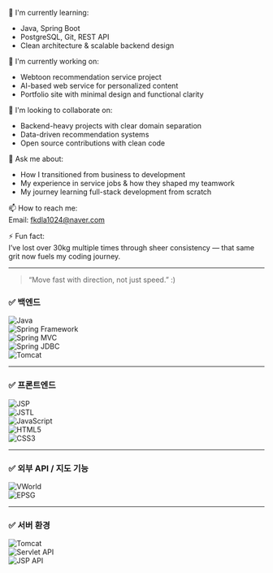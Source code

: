 🌱 I'm currently learning:
- Java, Spring Boot 
- PostgreSQL, Git, REST API
- Clean architecture & scalable backend design

🚀 I'm currently working on:
- Webtoon recommendation service project
- AI-based web service for personalized content
- Portfolio site with minimal design and functional clarity

🤝 I'm looking to collaborate on:
- Backend-heavy projects with clear domain separation
- Data-driven recommendation systems
- Open source contributions with clean code

💬 Ask me about:
- How I transitioned from business to development
- My experience in service jobs & how they shaped my teamwork
- My journey learning full-stack development from scratch

📫 How to reach me:  
Email: fkdla1024@naver.com  

⚡ Fun fact:  
I’ve lost over 30kg multiple times through sheer consistency — that same grit now fuels my coding journey.

---
> “Move fast with direction, not just speed.” :)







### ✅ 백엔드  
![Java](https://img.shields.io/badge/Java_11-007396?logo=java&logoColor=white)  
![Spring Framework](https://img.shields.io/badge/Spring_Framework_5.0.2-6DB33F?logo=spring&logoColor=white)  
![Spring MVC](https://img.shields.io/badge/Spring_MVC-6DB33F?logo=spring&logoColor=white)  
![Spring JDBC](https://img.shields.io/badge/Spring_JDBC-007396?logo=java&logoColor=white)  
![Tomcat](https://img.shields.io/badge/Tomcat_8.5.27-F8DC75?logo=apachetomcat&logoColor=black)  

---

### ✅ 프론트엔드  
![JSP](https://img.shields.io/badge/JSP-007396?logo=java&logoColor=white)  
![JSTL](https://img.shields.io/badge/JSTL_1.2-007396?logo=java&logoColor=white)  
![JavaScript](https://img.shields.io/badge/JavaScript-F7DF1E?logo=javascript&logoColor=black)  
![HTML5](https://img.shields.io/badge/HTML5-E34F26?logo=html5&logoColor=white)  
![CSS3](https://img.shields.io/badge/CSS3-1572B6?logo=css3&logoColor=white)  

---

### ✅ 외부 API / 지도 기능  
![VWorld](https://img.shields.io/badge/VWorld_Map_API_2.0-0096D6?logo=mapbox&logoColor=white)  
![EPSG](https://img.shields.io/badge/EPSG:4326-444444?logo=earth&logoColor=white)  

---

### ✅ 서버 환경  
![Tomcat](https://img.shields.io/badge/Tomcat-FFCC00?logo=apachetomcat&logoColor=black)  
![Servlet API](https://img.shields.io/badge/Servlet_API_3.1.0-007396?logo=java&logoColor=white)  
![JSP API](https://img.shields.io/badge/JSP_API_2.3.2-007396?logo=java&logoColor=white)  

